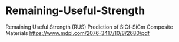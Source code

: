 # Remaining-Useful-Strength
Remaining Useful Strength (RUS) Prediction of SiCf-SiCm Composite Materials https://www.mdpi.com/2076-3417/10/8/2680/pdf
